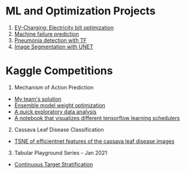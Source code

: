 # ML and Optimization Projects
1. [EV-Charging: Electricity bill optimization](https://github.com/tdincer/Electricity-Bill-Optimization)
2. [Machine failure prediction](https://github.com/tdincer/Machine-Failure-Prediction)
3. [Pneumonia detection with TF](https://www.kaggle.com/tolgadincer/pneumonia-detection-with-tensorflow)
4. [Image Segmentation with UNET](https://github.com/tdincer/ImageSegmentation)

# Kaggle Competitions
1. Mechanism of Action Prediction
* [My team's solution](https://www.kaggle.com/c/lish-moa/discussion/200704)
* [Ensemble model weight optimization](https://www.kaggle.com/tolgadincer/ensemble-weight-optimization)
* [A quick exploratory data analysis](https://www.kaggle.com/tolgadincer/moa-eda)
* [A notebook that visualizes different tensorflow learning schedulers](https://www.kaggle.com/tolgadincer/tf-keras-learning-rate-schedulers)

2. Cassava Leaf Disease Classification
* [TSNE of efficientnet features of the cassava leaf disease images](https://www.kaggle.com/tolgadincer/cldc-tsne)

3. Tabular Playground Series - Jan 2021
* [Continuous Target Stratification](https://www.kaggle.com/tolgadincer/continuous-target-stratification)
